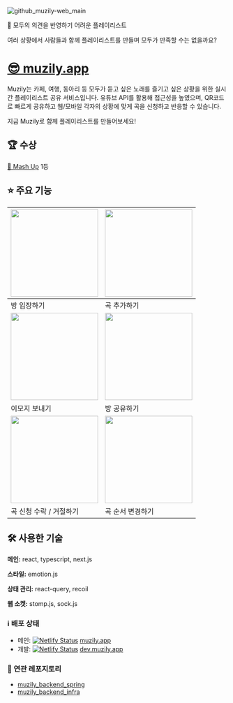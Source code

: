 ![github_muzily-web_main](https://user-images.githubusercontent.com/61593290/190446124-ac037ab5-97ed-43c6-871d-70690c4b6ab0.png)

🤔 모두의 의견을 반영하기 어려운 플레이리스트 

여러 상황에서 사람들과 함께 플레이리스트를 만들며 모두가 만족할 수는 없을까요?

# [😎 muzily.app](https://muzily.app)
Muzily는 카페, 여행, 동아리 등 모두가 듣고 싶은 노래를 즐기고 싶은 상황을 위한 실시간 플레이리스트 공유 서비스입니다. 유튜브 API를 활용해 접근성을 높였으며, QR코드로 빠르게 공유하고 웹/모바일 각자의 상황에 맞게 곡을 신청하고 반응할 수 있습니다.

지금 Muzily로 함께 플레이리스트를 만들어보세요!

## 🏆 수상
[🔗 Mash Up](https://mash-up.kr) 1등

## ⭐️ 주요 기능
| <img width="200px" src="https://user-images.githubusercontent.com/61593290/190440234-ad2622a3-fb19-4fc0-8d72-032cbd03fcb1.gif"> |<img width="200px" src="https://user-images.githubusercontent.com/61593290/190435528-16559e99-dca2-4dc9-9a5a-9e569b40cb64.gif"> |
| --- | --- |
| 방 입장하기 | 곡 추가하기 |
|  <img width="200px" src="https://user-images.githubusercontent.com/61593290/190435554-b8a5f52a-fb15-4e64-8144-55f7b25a2e86.gif">  | <img width="200px" src="https://user-images.githubusercontent.com/61593290/190435571-78226e2a-1142-49c1-b4ea-dc14f40960e3.gif"> |
| 이모지 보내기 | 방 공유하기 |
| <img width="200px" src="https://user-images.githubusercontent.com/61593290/190435578-8a444249-5cf9-4a1a-a9ad-970637072e3f.gif"> | <img width="200px" src="https://user-images.githubusercontent.com/61593290/190435588-bb820b60-a74d-450d-be92-02748928f6a8.gif"> |
| 곡 신청 수락 / 거절하기 | 곡 순서 변경하기 |


## 🛠 사용한 기술

**메인:** react, typescript, next.js

**스타일:** emotion.js

**상태 관리:** react-query, recoil

**웹 소켓:** stomp.js, sock.js


### ℹ️ 배포 상태

- 메인: [![Netlify Status](https://api.netlify.com/api/v1/badges/492f95ef-f05c-4e15-bb89-0435f1368c4c/deploy-status)](https://app.netlify.com/sites/musily/deploys) [muzily.app](https://muzily.app)
- 개발: [![Netlify Status](https://api.netlify.com/api/v1/badges/616fc88b-d5ab-47f1-8f72-80f4dc274e29/deploy-status)](https://app.netlify.com/sites/developmusily/deploys) [dev.muzily.app](https://dev.muzily.app)

### 🔗 연관 레포지토리

- [muzily_backend_spring](https://github.com/mash-up-kr/ladder_backend_spring)
- [muzily_backend_infra](https://github.com/mash-up-kr/ladder_backend_infra)
